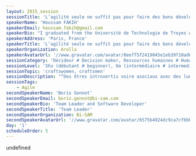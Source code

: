 ```yaml
---
layout: 2015_session
sessionTitle: 'L’agilité seule ne suffit pas pour faire des bons développeurs'
speakerName: 'Houssam FAKIH'
speakerEmail: houssam.fakih@gmail.com
speakerBio: "I graduated from the Université de Technologie de Troyes with a Software Engineer, from the Université de Lille I & the Ecole des Mines de Douai with a PhD in Computer Science and from the Université de Technologie de Compiègne with a Master in Biomedical Engineering.\n\nAs a software developer, my main focus is to deliver high-quality solutions to the customer’s problem rather than just writing code. By high-quality, I mean delivering no bug. To achieve this ultimate goal, I deal with problems by applying two rules: abstraction and decomposition. To implement efficient solutions I use the best practices of these methodologies : XP, Agile, TDD, BDD, DDD, etc. Besides I pay attention to always master my tools (Language, IDE, etc.) and be updated. Routine is my enemy, I try to always learn a new languages or frameworks."
speakerAddress: 'Paris, France'
speakerTitle: 'L’agilité seule ne suffit pas pour faire des bons développeurs'
speakerOrganization: Arolla
speakerAvatarUrl: '//www.gravatar.com/avatar/8eeff5f2419045e1eb39f10ad6f1567d?size=200&default=mm'
sessionCategory: 'Décideur # Decision maker, Ressources humaines # Human resources, Encadrement, coach # Trainer, mentor, coach, Architecte # Architect, Développeur # Developer, Autre # Other'
sessionLevel: 'Shu (débutant # beginner), Ha (intermédiaire # intermediate), Ri (avancé # advanced)'
sessionTopic: 'craftswomen, craftsmen'
sessionDescription: "“Des êtres introvertis voire asociaux avec des lunettes assis derrière leur ordinateur“ voilà un des stéréotypes associé à l’image d’un développeur dans l’imagination populaire. Mais qu’en penses vraiment les personnes qui gravitent autour de nous? \n\nNous leur avons posé les deux questions suivantes : \n”Qu’apréciez-vous chez les développeurs ?”\n“Qu’est ce que vous n’aimez pas chez eux ?” \n\nPréparez-vous à être surpris par les réponses des fonctionnels, responsables de la cellule R&D, managers des geeks, les RHs, les commerciaux, les responsables de l’avant-vente, de la vente, les architectes mais aussi les autres développeurs. "
sessionTags:
    - Agile
secondSpeakerName: 'Boris Gonnot'
secondSpeakerEmail: boris.gonnot@bi-sam.com
secondSpeakerBio: 'Team Leader and Software Developer'
secondSpeakerTitle: 'Team Leader'
secondSpeakerOrganization: Bi-SAM
secondSpeakerAvatarUrl: '//www.gravatar.com/avatar/6575b4924dc9ca7cf6bb9d37674bbd59?size=200&default=mm'
day: '1'
scheduleOrder: 5
---
```


undefined
